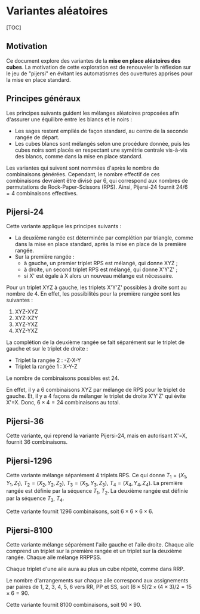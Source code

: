 # Variantes aléatoires


[TOC]

## Motivation

Ce document explore des variantes de la **mise en place aléatoires des cubes**. La motivation de cette exploration est de renouveler la réflexion sur le jeu de "pijersi" en évitant les automatismes des ouvertures apprises pour la mise en place standard.

## Principes généraux

Les principes suivants guident les mélanges aléatoires proposées afin d'assurer une équilibre entre les blancs et le noirs :

- Les sages restent empilés de façon standard, au centre de la seconde rangée de départ.
- Les cubes blancs sont mélangés selon une procédure donnée, puis les cubes noirs sont placés en respectant une symétrie centrale vis-à-vis des blancs, comme dans la mise en place standard.

Les variantes qui suivent sont nommées d'après le nombre de combinaisons générées. Cependant, le nombre effectif de ces combinaisons devraient être divisé par 6, qui correspond aux nombres de permutations de Rock-Paper-Scissors (RPS). Ainsi, Pijersi-24 fournit $24/6=4$ combinaisons effectives.

## Pijersi-24

Cette variante applique les principes suivants :

- La deuxième rangée est déterminée par complétion par triangle, comme dans la mise en place standard, après la mise en place de la première rangée.
- Sur la première rangée : 
  - à gauche, un premier triplet RPS est mélangé, qui donne XYZ ; 
  - à droite, un second triplet RPS est mélangé, qui donne X'Y'Z' ;
  - si X' est égale à X alors un nouveau mélange est nécessaire.


Pour un triplet XYZ à gauche, les triplets X'Y'Z' possibles à droite sont au nombre de 4. En effet, les possibilités pour la première rangée sont les suivantes :

1. XYZ-XYZ
2. XYZ-XZY
3. XYZ-YXZ
4. XYZ-YXZ

La complétion de la deuxième rangée se fait séparément sur le triplet de gauche et sur le triplet de droite :

- Triplet la rangée 2 : -Z-X-Y
- Triplet la rangée 1 : X-Y-Z

Le nombre de combinaisons possibles est $24$.

En effet, il y a 6 combinaisons XYZ par mélange de RPS pour le triplet de gauche. Et, il y a 4 façons de mélanger le triplet de droite X'Y'Z' qui évite X'=X. Donc, $6\times 4 = 24$ combinaisons au total.

## Pijersi-36

Cette variante, qui reprend la variante Pijersi-24, mais en autorisant X'=X, fournit $36$ combinaisons.

## Pijersi-1296
Cette variante mélange séparément 4 triplets RPS. Ce qui donne $T_1=(X_1, Y_1, Z_1)$, $T_2=(X_2, Y_2, Z_2)$, $T_3=(X_3, Y_3, Z_3)$, $T_4=(X_4, Y_4, Z_4)$. La première rangée est définie par la séquence $T_1$, $T_2$. La deuxième rangée est définie par la séquence $T_3$, $T_4$.

Cette variante fournit $1296$ combinaisons, soit $6 \times 6 \times 6 \times 6$.

## Pijersi-8100
Cette variante mélange séparément l'aile gauche et l'aile droite. Chaque aile comprend un triplet sur la première rangée et un triplet sur la deuxième rangée. Chaque aile mélange RRPPSS.

Chaque triplet d'une aile aura au plus un cube répété, comme dans RRP.

Le nombre d'arrangements sur chaque aile correspond aux assignements par paires de 1, 2, 3, 4, 5, 6 vers RR, PP et SS, soit $(6\times 5)/2 \times (4\times 3)/2 = 15\times 6 = 90$. 

Cette variante fournit $8100$ combinaisons, soit $90\times 90$.
